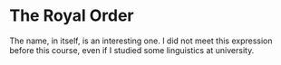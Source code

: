 The Royal Order
===============

The name, in itself, is an interesting one. I did not meet this expression before this course, even if I studied some linguistics at university. 
